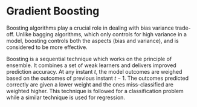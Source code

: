 # Gradient Boosting

Boosting algorithms play a crucial role in dealing with bias variance trade-off. Unlike bagging algorithms, which only controls for high variance in a model, boosting controls both the aspects (bias and variance), and is considered to be more effective.

Boosting is a sequential technique which works on the principle of ensemble. It combines a set of weak learners and delivers improved prediction accuracy. At any instant $t$, the model outcomes are weighed based on the outcomes of previous instant $t-1$. The outcomes predicted correctly are given a lower weight and the ones miss-classified are weighted higher. This technique is followed for a classification problem while a similar technique is used for regression.